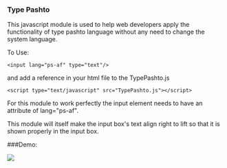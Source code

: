 ### Type Pashto

This javascript module is used to help web developers apply the functionality of type pashto language without any need to change the system language.

To Use: 

	<input lang="ps-af" type="text"/>


and add a reference in your html file to the TypePashto.js

	<script type="text/javascript" src="TypePashto.js"></script>

For this module to work perfectly the input element needs to have an attribute of lang="ps-af".

This module will itself make the input box's text align right to lift so that it is shown properly in the input box.


###Demo:

![](https://github.com/walid-netlinks/Type-Pashto/blob/master/pashto_type_final.gif)


